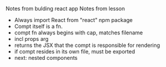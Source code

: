 Notes from bulding react app
Notes from lesson

- Always import React from "react" npm package
- Compt itself is a fn.  
- compt fn always begins with cap, matches filename
- incl props arg
- returns the JSX that the compt is responsible for rendering
- if compt resides in its own file, must be exported
- next: nested components
